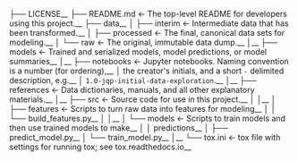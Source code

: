├── LICENSE__
├── README.md          <- The top-level README for developers using this project.__
├── data__
│   ├── interim        <- Intermediate data that has been transformed.__
│   ├── processed      <- The final, canonical data sets for modeling.__
│   └── raw            <- The original, immutable data dump.__
│__
├── models             <- Trained and serialized models, model predictions, or model summaries__
│__
├── notebooks          <- Jupyter notebooks. Naming convention is a number (for ordering),__
│                         the creator's initials, and a short `-` delimited description, e.g.__
│                         `1.0-jqp-initial-data-exploration`.__
│__
├── references         <- Data dictionaries, manuals, and all other explanatory materials.__
│__
├── src                <- Source code for use in this project.__
│   │__
│   ├── features       <- Scripts to turn raw data into features for modeling__
│   │   └── build_features.py__
│   │__
│   └── models         <- Scripts to train models and then use trained models to make__
│       │                 predictions__
│       ├── predict_model.py__
│       └── train_model.py__
│__
└── tox.ini            <- tox file with settings for running tox; see tox.readthedocs.io__

